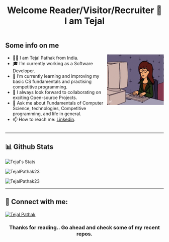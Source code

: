 <!-- ### Hi there 👋 -->

<h1 align="center"> Welcome Reader/Visitor/Recruiter 👋 I am Tejal</h1>

<!-- Container for text and image -->
<div style="display: flex; justify-content: space-between; align-items: center;">
  <div style="flex: 1;">
    <h2>Some info on me</h2>
    <ul>
      <li>👩‍💻 I am Tejal Pathak from India.</li>
      <li>🎓 I’m currently working as a Software Developer.</li>
      <li>🌱 I’m currently learning and improving my basic CS fundamentals and practising competitive programming.</li>
      <li>🤝 I always look forward to collaborating on exciting Open-source Projects.</li>
      <li>💬 Ask me about Fundamentals of Computer Science, technologies, Competitive programming, and life in general.</li>
      <li>📫 How to reach me: <a href="https://www.linkedin.com/in/tejal-pathak-666b4a324/">Linkedin</a>.</li>
    </ul>
  </div>
  <div style="flex-shrink: 0;">
    <img src="https://github.com/TejalPathak23/TejalPathak23/blob/main/coding.gif" width="180" height="160" alt="Coding GIF">
  </div>
</div>

---

## 📊 Github Stats
<p align="left">
  <img src="https://github-readme-stats.vercel.app/api?username=TejalPathak23&count_private=true&hide=stars&show_icons=true&theme=cobalt&include_all_commits=true" alt="Tejal's Stats" /> 
</p>
<p align="left">
  <img src="https://github-readme-streak-stats.herokuapp.com/?user=TejalPathak23&theme=cobalt" alt="TejalPathak23" />
</p>
<p align="left">
  <img src="https://github-readme-stats.vercel.app/api/top-langs/?username=TejalPathak23&layout=compact&show_icons=true&theme=cobalt" alt="TejalPathak23" />
</p>

---

## 🔗 Connect with me:
<p align="left">
  <a href="https://www.linkedin.com/in/tejal-pathak-666b4a324/" target="_blank">
    <img align="center" src="https://raw.githubusercontent.com/rahuldkjain/github-profile-readme-generator/master/src/images/icons/Social/linked-in-alt.svg" alt="Tejal Pathak" height="30" width="40" />
  </a>
</p>

<h3 align="center"> Thanks for reading.. Go ahead and check some of my recent repos. </h3>
